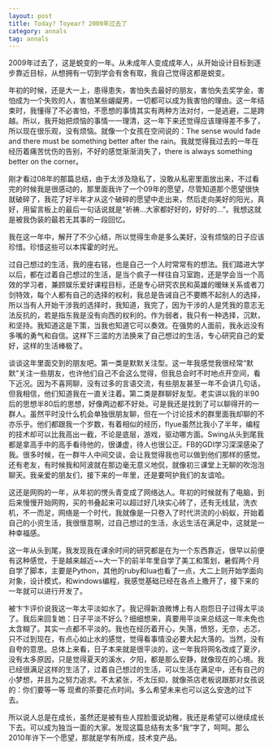 ```yaml
---
layout: post
title: Today? Toyear? 2009年过去了
category: annals
tag: annals
---
```



2009年过去了，这是蜕变的一年。从未成年人变成成年人，从开始设计目标到逐步靠近目标，从想拥有一切到学会有舍有取，我自己觉得这都是蜕变。
 
年初的时候，还是大一上，患得患失，害怕失去最好的朋友，害怕失去奖学金，害怕成为一个失败的人，害怕某些龌龊男，一切都可以成为我害怕的理由。这一年结束时，我懂得了不必害怕，不愿想的事情其实有两种方法对付，一是逃避，二是跨越。所以，我开始把烦恼的事情一一理清，这一年下来还觉得应该理得差不多了，所以现在很乐观，没有烦恼。就像一个女孩在空间说的：The sense would fade and there must be something better after the rain。我就觉得我过去的一年在经历着痛苦忧伤的告别，不好的感觉渐渐消失了，there is always something better on the corner。
 
刚才看过08年的那篇总结，由于太涉及隐私了，没敢从私密里面放出来，不过看完的时候我是很感动的，那里面我许了一个09年的愿望，尽管知道那个愿望很快就破碎了，我花了好半年才从这个破碎的愿望中走出来，然后走向美好的阳光，真好，用留言板上的最后一句话说就是“祈祷…大家都好好的，好好的…”。我想这就是被我伪装的最若无其事的一段回忆。
 
我在这一年中，解开了不少心结，所以觉得生命是多么美好，没有烦恼的日子应该珍惜。珍惜这些可以本挥霍的时光。
 
过自己想过的生活，我的座右铭，也是自己一个人时常常有的想法。我们踏进大学以后，都在过着自己想过的生活，是当个疯子一样往自习室跑，还是学会当一个高效的学习者，兼顾娱乐爱好课程目标，还是专心研究农民和英雄的暧昧关系或者刀剑特效，每个人都有自己的选择的权利，我总是告诫自己不要瞧不起别人的选择，所以当有人开始干涉我的选择时，我知道，我完了，因为干涉的人是凭我的意志无法反抗的，若是指东我是没有向西的权利的。作为弱者，我只有一种选择，沉默，和坚持。我知道这是下策，当我也知道它可以奏效。在强势的人面前，我永远没有多嘴的勇气和自信。这样下三滥的方法换来了自己想过的生活，专心研究自己的爱好，这样的生活棒极了。
 
谈谈这年里面交到的朋友吧。第一类是默默关注型。这一年我感觉我很经常“默默”关注一些朋友，也许他们自己不会这么觉得，但我总会时不时地点开空间，看下近况。因为不喜网聊，没有过多的言语交流，有些朋友甚至一年不会讲几句话，但我相信，他们知道我在一直关注着。第二类是群聊好友型。老实讲以我的半90后的思想半80后的思想，好像两边都不好处。可是我还是找到了可以聊得开的一群人。虽然平时没什么机会单独很朋友聊，但在一个讨论技术的群里面我却聊的不亦乐乎。他们都跟我一个岁数，有着相似的经历，flyue虽然比我小了半年，编程的技术却可以比我高出一截，不论是底层，游戏，驱动哪方面。Swing从头到尾我都是拿高手中的高手看待他的，很谦虚，待人也很公正。FB的GDI学习深深感染了我。很多时候，在一群牛人中间交谈，会让我觉得我也可以做到他们那样的感觉。还有老友，有时候我和阿波就在那边毫无意义地侃，就像初三课堂上无聊的吹泡泡聊天。我亲爱的朋友们，接下来的一年里，还是要呵护我们的友谊哈。
 
这还是网购的一年，从年初的愣头青变成了网络达人。年初的时候就有了电脑，到后来慢慢开始网购，买的书叠起来可以超过好几块实心砖了，还有无线鼠，洗衣机，不一而足，网络是一个时代，我就像是一只卷入了时代洪流的小蚂蚁，开始着自己的小资生活，我很惬意啊，过自己想过的生活，永远生活在满足中，这就是一种幸福感。
 
这一年从头到尾，我发现我在课余时间的研究都是在为一个东西靠近，很早以前便有这种感觉，于是越来越近~~大一下的前半年里自学了美工和策划，暑假两个月自学了脚本，主要是Python，其他的ruby和lua也看了一点，大二上则开始学面向对象，设计模式，和windows编程，我感觉基础已经在各点上撒开了，接下来的一年就可以进行开发了。
 
被卞卞评价说我这一年太平淡如水了。我记得新浪微博上有人抱怨日子过得太平淡了。我后来回复她：日子平淡不好么？细细想来，真要用平淡来总结这一年未免也太含糊了。其实一点都不平淡的。我也在经历着开心，失落，愤怒，无奈，忐忑，只不过到现在，有点心如止水的感觉，觉得看事情没必要大起大落的。当然，没有自夸的意思。总体上来看，日子本来就是很平淡的，这一年我将网名改成了夏汐，没有太多原因，只是觉得夏天的溪水，夕阳，都是那么安静，就像现在的心境。我已经很满足这样的生活了，过着自己想过的生活，可以生活在满足中，还有自己的小梦想，并且为之努力追求。不太紧张，不太压抑，就像茶店老板说跟那对女孩说的：你们要等一等 现煮的茶要花点时间。多么希望未来也可以这么安逸的过下去。
 
所以说人总是在成长，虽然还是被有些人捏脸蛋说幼稚，我还是希望可以继续成长下去。可以成为独当一面的大家。发现这篇总结有太多“我”字了，呵呵。那么2010年许下一个愿望，那就是学有所成，技术变产品。
